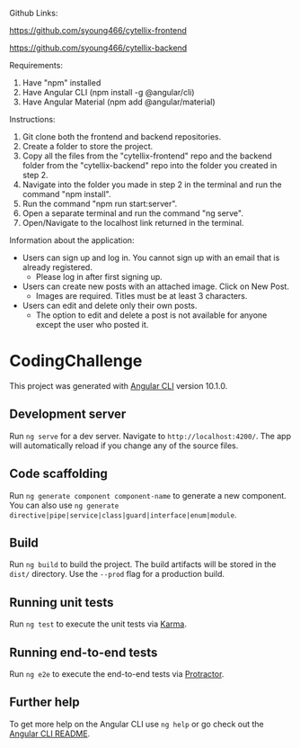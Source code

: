 Github Links:

https://github.com/syoung466/cytellix-frontend

https://github.com/syoung466/cytellix-backend

Requirements:
1. Have "npm" installed
2. Have Angular CLI (npm install -g @angular/cli) 
3. Have Angular Material (npm add @angular/material)

Instructions:
1. Git clone both the frontend and backend repositories.
2. Create a folder to store the project.
3. Copy all the files from the "cytellix-frontend" repo and the backend folder from the 
    "cytellix-backend" repo into the folder you created in step 2.
4. Navigate into the folder you made in step 2 in the terminal 
    and run the command "npm install".
5. Run the command "npm run start:server".
6. Open a separate terminal and run the command "ng serve".
7. Open/Navigate to the localhost link returned in the terminal.

Information about the application:
- Users can sign up and log in. You cannot sign up with an email that is already registered.
    - Please log in after first signing up.
- Users can create new posts with an attached image. Click on New Post.
    - Images are required. Titles must be at least 3 characters.
- Users can edit and delete only their own posts.
    - The option to edit and delete a post is not available for anyone except the user who posted it.









# CodingChallenge

This project was generated with [Angular CLI](https://github.com/angular/angular-cli) version 10.1.0.

## Development server

Run `ng serve` for a dev server. Navigate to `http://localhost:4200/`. The app will automatically reload if you change any of the source files.

## Code scaffolding

Run `ng generate component component-name` to generate a new component. You can also use `ng generate directive|pipe|service|class|guard|interface|enum|module`.

## Build

Run `ng build` to build the project. The build artifacts will be stored in the `dist/` directory. Use the `--prod` flag for a production build.

## Running unit tests

Run `ng test` to execute the unit tests via [Karma](https://karma-runner.github.io).

## Running end-to-end tests

Run `ng e2e` to execute the end-to-end tests via [Protractor](http://www.protractortest.org/).

## Further help

To get more help on the Angular CLI use `ng help` or go check out the [Angular CLI README](https://github.com/angular/angular-cli/blob/master/README.md).
